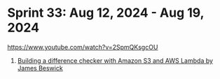 <h1>Sprint 33: Aug 12, 2024 - Aug 19, 2024</h1>

https://www.youtube.com/watch?v=2SpmQKsgcOU

1. [Building a difference checker with Amazon S3 and AWS Lambda by James Beswick](https://aws.amazon.com/blogs/compute/building-a-difference-checker-with-amazon-s3-and-aws-lambda/)